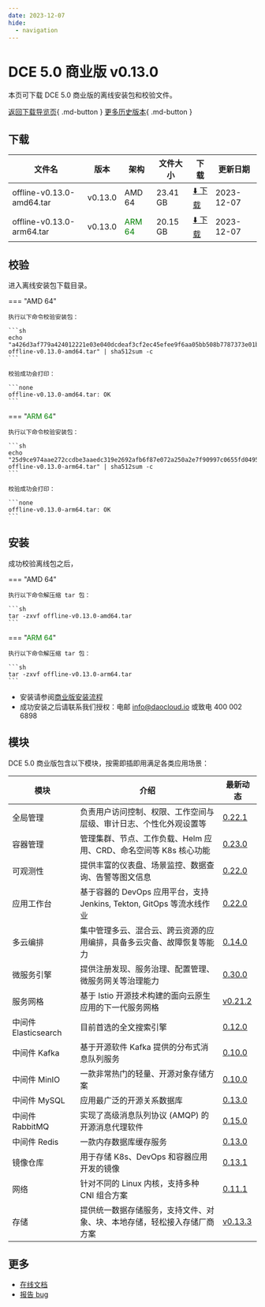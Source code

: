 ```yaml
---
date: 2023-12-07
hide:
  - navigation
---
```


# DCE 5.0 商业版 v0.13.0

本页可下载 DCE 5.0 商业版的离线安装包和校验文件。

[返回下载导览页](../index.md#_2){ .md-button } [更多历史版本](./dce5-installer-history.md){ .md-button }

## 下载

| 文件名 | 版本 | 架构 | 文件大小 | 下载 | 更新日期 |
| ----- | --- | ---- | ------ | --- | -------- |
| offline-v0.13.0-amd64.tar | v0.13.0 | AMD 64 | 23.41 GB | [:arrow_down: 下载](https://qiniu-download-public.daocloud.io/DaoCloud_Enterprise/dce5/offline-v0.13.0-amd64.tar) | 2023-12-07 |
| offline-v0.13.0-arm64.tar | v0.13.0 | <font color="green">ARM 64</font> | 20.15 GB | [:arrow_down: 下载](https://qiniu-download-public.daocloud.io/DaoCloud_Enterprise/dce5/offline-v0.13.0-arm64.tar) | 2023-12-07 |

## 校验

进入离线安装包下载目录。

=== "AMD 64"

    执行以下命令校验安装包：

    ```sh
    echo "a426d3af779a424012221e03e040dcdeaf3cf2ec45efee9f6aa05bb508b7787373e01b4d229b8e29ee97bb77bfc4f9cc24f6fefc918a981f226ed0edba665bb2  offline-v0.13.0-amd64.tar" | sha512sum -c
    ```

    校验成功会打印：

    ```none
    offline-v0.13.0-amd64.tar: OK
    ```

=== "<font color="green">ARM 64</font>"

    执行以下命令校验安装包：

    ```sh
    echo "25d9ce974aae272ccdbe3aaedc319e2692afb6f87e072a250a2e7f90997c0655fd04956533be5bdb8d3ea6f6641c0418087894a853f925fec0b432fb2d8ce8f9  offline-v0.13.0-arm64.tar" | sha512sum -c
    ```

    校验成功会打印：

    ```none
    offline-v0.13.0-arm64.tar: OK
    ```

## 安装

成功校验离线包之后，

=== "AMD 64"

    执行以下命令解压缩 tar 包：

    ```sh
    tar -zxvf offline-v0.13.0-amd64.tar
    ```

=== "<font color="green">ARM 64</font>"

    执行以下命令解压缩 tar 包：

    ```sh
    tar -zxvf offline-v0.13.0-arm64.tar
    ```

- 安装请参阅[商业版安装流程](../../install/commercial/start-install.md)
- 成功安装之后请联系我们授权：电邮 info@daocloud.io 或致电 400 002 6898

## 模块

DCE 5.0 商业版包含以下模块，按需即插即用满足各类应用场景：

| 模块 | 介绍 | 最新动态 |
| --- | ---- | ------ |
| 全局管理 | 负责用户访问控制、权限、工作空间与层级、审计日志、个性化外观设置等 | [0.22.1](../../ghippo/intro/release-notes.md#v0221) |
| 容器管理 | 管理集群、节点、工作负载、Helm 应用、CRD、命名空间等 K8s 核心功能 | [0.23.0](../../kpanda/intro/release-notes.md#v0230) |
| 可观测性 | 提供丰富的仪表盘、场景监控、数据查询、告警等图文信息 | [0.22.0](../../insight/intro/releasenote.md#v0220) |
| 应用工作台 | 基于容器的 DevOps 应用平台，支持 Jenkins, Tekton, GitOps 等流水线作业 | [0.22.0](../../amamba/intro/release-notes.md#v0220) |
| 多云编排 | 集中管理多云、混合云、跨云资源的应用编排，具备多云灾备、故障恢复等能力 | [0.14.0](../../kairship/intro/release-notes.md#v0140) |
| 微服务引擎 | 提供注册发现、服务治理、配置管理、微服务网关等治理能力 | [0.30.0](../../skoala/intro/release-notes.md#v0300) |
| 服务网格 | 基于 Istio 开源技术构建的面向云原生应用的下一代服务网格 | [v0.21.2](../../mspider/intro/release-notes.md#v0210) |
| 中间件 Elasticsearch | 目前首选的全文搜索引擎 | [0.12.0](../../middleware/elasticsearch/release-notes.md#v0120) |
| 中间件 Kafka | 基于开源软件 Kafka 提供的分布式消息队列服务 | [0.10.0](../../middleware/kafka/release-notes.md#v0100) |
| 中间件 MinIO | 一款非常热门的轻量、开源对象存储方案 | [0.10.0](../../middleware/minio/release-notes.md#v0100) |
| 中间件 MySQL | 应用最广泛的开源关系数据库 | [0.13.0](../../middleware/mysql/release-notes.md#v0130) |
| 中间件 RabbitMQ | 实现了高级消息队列协议 (AMQP) 的开源消息代理软件 | [0.15.0](../../middleware/rabbitmq/release-notes.md#v0150) |
| 中间件 Redis | 一款内存数据库缓存服务 | [0.13.0](../../middleware/redis/release-notes.md#v0130) |
| 镜像仓库 | 用于存储 K8s、DevOps 和容器应用开发的镜像 | [0.13.1](../../kangaroo/intro/release-notes.md#v0131) |
| 网络 | 针对不同的 Linux 内核，支持多种 CNI 组合方案 | [0.11.1](../../network/intro/releasenotes.md#v0111) |
| 存储 | 提供统一数据存储服务，支持文件、对象、块、本地存储，轻松接入存储厂商方案 | [v0.13.3](../../storage/hwameistor/releasenotes.md#v0133) |

## 更多

- [在线文档](../../dce/index.md)
- [报告 bug](https://github.com/DaoCloud/DaoCloud-docs/issues)

